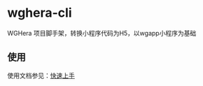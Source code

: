 # wghera-cli

WGHera 项目脚手架，转换小程序代码为H5，以wgapp小程序为基础

## 使用

使用文档参见：[快速上手](https://weidian-inc.github.io/hera/#/basics/quickstart)
